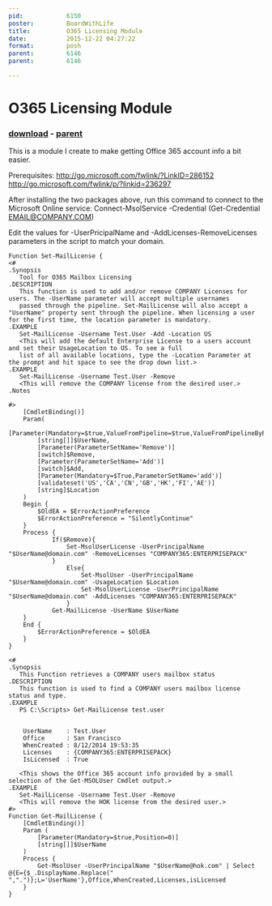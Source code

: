 ```yaml
---
pid:            6150
poster:         BoardWithLife
title:          O365 Licensing Module
date:           2015-12-22 04:27:22
format:         posh
parent:         6146
parent:         6146

---
```


# O365 Licensing Module

### [download](6150.ps1) - [parent](6146.md)

This is a module I create to make getting Office 365 account info a bit easier. 

Prerequisites:
http://go.microsoft.com/fwlink/?LinkID=286152
http://go.microsoft.com/fwlink/p/?linkid=236297

After installing the two packages above, run this command to connect to the Microsoft Online service:
Connect-MsolService -Credential (Get-Credential EMAIL@COMPANY.COM)

Edit the values for -UserPricipalName and -AddLicenses\-RemoveLicenses parameters in the script to match your domain. 

```posh
Function Set-MailLicense {
<#
.Synopsis
   Tool for O365 Mailbox Licensing
.DESCRIPTION
   This function is used to add and/or remove COMPANY Licenses for users. The -UserName parameter will accept multiple usernames
   passed through the pipeline. Set-MailLicense will also accept a "UserName" property sent through the pipeline. When licensing a user for the first time, the location parameter is mandatory. 
.EXAMPLE
   Set-MailLicense -Username Test.User -Add -Location US
   <This will add the default Enterprise License to a users account and set their UsageLocation to US. To see a full
   list of all available locations, type the -Location Parameter at the prompt and hit space to see the drop down list.>
.EXAMPLE
   Set-MailLicense -Username Test.User -Remove
   <This will remove the COMPANY license from the desired user.>
.Notes
    
#>
    [CmdletBinding()]
    Param(
        [Parameter(Mandatory=$true,ValueFromPipeline=$true,ValueFromPipelineByPropertyName=$true,Position=0)]
        [string[]]$UserName,
        [Parameter(ParameterSetName='Remove')]
        [switch]$Remove,
        [Parameter(ParameterSetName='Add')]
        [switch]$Add,
        [Parameter(Mandatory=$True,ParameterSetName='add')]
        [validateset('US','CA','CN','GB','HK','FI','AE')]
        [string]$Location
    )
    Begin {
        $OldEA = $ErrorActionPreference
        $ErrorActionPreference = "SilentlyContinue"
    }
    Process {
            If($Remove){
                Set-MsolUserLicense -UserPrincipalName "$UserName@domain.com" -RemoveLicenses "COMPANY365:ENTERPRISEPACK"
            }
                Else{
                    Set-MsolUser -UserPrincipalName "$UserName@domain.com" -UsageLocation $Location 
                    Set-MsolUserLicense -UserPrincipalName "$UserName@domain.com" -AddLicenses "COMPANY365:ENTERPRISEPACK"
                }
            Get-MailLicense -UserName $UserName
    }
    End {
        $ErrorActionPreference = $OldEA
    }
}

<#
.Synopsis
   This Function retrieves a COMPANY users mailbox status
.DESCRIPTION
   This function is used to find a COMPANY users mailbox license status and type. 
.EXAMPLE
   PS C:\Scripts> Get-MailLicense test.user


    UserName    : Test.User
    Office      : San Francisco
    WhenCreated : 8/12/2014 19:53:35
    Licenses    : {COMPANY365:ENTERPRISEPACK}
    IsLicensed  : True

   <This shows the Office 365 account info provided by a small selection of the Get-MSOLUser Cmdlet output.>
.EXAMPLE
   Set-MailLicense -Username Test.User -Remove
   <This will remove the HOK license from the desired user.>
#>
Function Get-MailLicense {
    [CmdletBinding()]
    Param (
        [Parameter(Mandatory=$true,Position=0)]
        [string[]]$UserName
    )
    Process {
        Get-MsolUser -UserPrincipalName "$UserName@hok.com" | Select @{E={$_.DisplayName.Replace(" ",".")};L='UserName'},Office,WhenCreated,Licenses,isLicensed
    }
}
```
